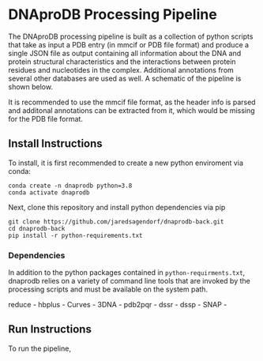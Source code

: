 # DNAproDB Processing Pipeline
The DNAproDB processing pipeline is built as a collection of python scripts that take as input a PDB entry (in mmcif or PDB file format) and produce a single JSON file as output containing all information about the DNA and protein structural characteristics and the interactions between protein residues and nucleotides in the complex. Additional annotations from several other databases are used as well. A schematic of the pipeline is shown below.


It is recommended to use the mmcif file format, as the header info is parsed and additonal annotations can be extracted from it, which would be missing for the PDB file format.

## Install Instructions
To install, it is first recommended to create a new python enviroment via conda:

```
conda create -n dnaprodb python=3.8
conda activate dnaprodb
```

Next, clone this repository and install python dependencies via pip

```
git clone https://github.com/jaredsagendorf/dnaprodb-back.git
cd dnaprodb-back
pip install -r python-requirements.txt
```

### Dependencies
In addition to the python packages contained in `python-requirments.txt`, dnaprodb relies on a variety of command line tools that are invoked by the processing scripts and must be available on the system path. 

reduce - 
hbplus - 
Curves -
3DNA -
pdb2pqr - 
dssr - 
dssp - 
SNAP - 

## Run Instructions
To run the pipeline, 
